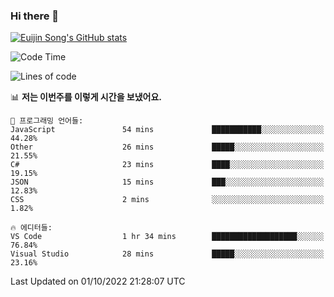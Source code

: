 ### Hi there 👋

[![Euijin Song's GitHub stats](https://github-readme-stats.vercel.app/api?username=lstar2397&count_private=true&show_icons=true&theme=tokyonight&locale=kr)](https://github.com/anuraghazra/github-readme-stats)

<!--START_SECTION:waka-->
![Code Time](http://img.shields.io/badge/Code%20Time-76%20hrs%2026%20mins-blue)

![Lines of code](https://img.shields.io/badge/%EC%A0%80%EB%8A%94%20%EC%97%AC%ED%83%9C%EA%B9%8C%EC%A7%80%20-114%20Thousand%20%EC%A4%84%EC%9D%98%20%EC%BD%94%EB%93%9C%EB%A5%BC%20%EC%9E%91%EC%84%B1%ED%96%88%EC%96%B4%EC%9A%94.-blue)

📊 **저는 이번주를 이렇게 시간을 보냈어요.** 

```text
💬 프로그래밍 언어들: 
JavaScript               54 mins             ███████████░░░░░░░░░░░░░░   44.28% 
Other                    26 mins             █████░░░░░░░░░░░░░░░░░░░░   21.55% 
C#                       23 mins             ████░░░░░░░░░░░░░░░░░░░░░   19.15% 
JSON                     15 mins             ███░░░░░░░░░░░░░░░░░░░░░░   12.83% 
CSS                      2 mins              ░░░░░░░░░░░░░░░░░░░░░░░░░   1.82%

🔥 에디터들: 
VS Code                  1 hr 34 mins        ███████████████████░░░░░░   76.84% 
Visual Studio            28 mins             █████░░░░░░░░░░░░░░░░░░░░   23.16%

```


 Last Updated on 01/10/2022 21:28:07 UTC
<!--END_SECTION:waka-->

<!--
**lstar2397/lstar2397** is a ✨ _special_ ✨ repository because its `README.md` (this file) appears on your GitHub profile.

Here are some ideas to get you started:

- 🔭 I’m currently working on ...
- 🌱 I’m currently learning ...
- 👯 I’m looking to collaborate on ...
- 🤔 I’m looking for help with ...
- 💬 Ask me about ...
- 📫 How to reach me: ...
- 😄 Pronouns: ...
- ⚡ Fun fact: ...
-->
